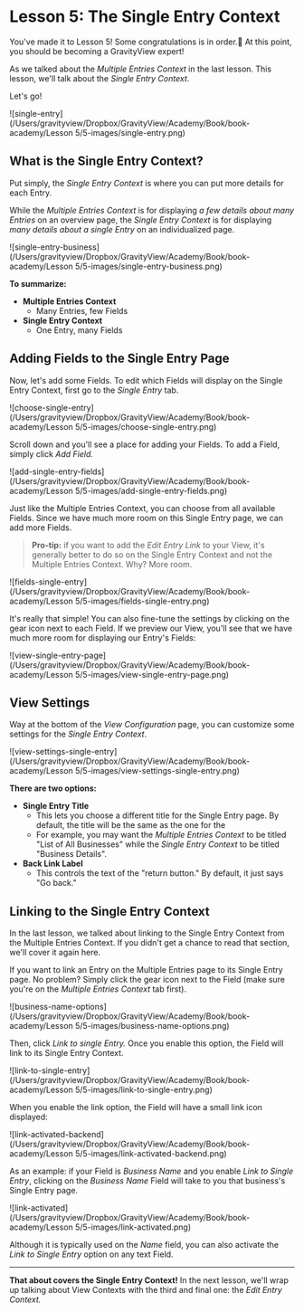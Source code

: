 # Lesson 5: The Single Entry Context

You've made it to Lesson 5! Some congratulations is in order.🍾 At this point, you should be becoming a GravityView expert!

As we talked about the *Multiple Entries Context* in the last lesson. This lesson, we'll talk about the *Single Entry Context*.

Let's go!

![single-entry](/Users/gravityview/Dropbox/GravityView/Academy/Book/book-academy/Lesson 5/5-images/single-entry.png)

## What is the Single Entry Context?

Put simply, the *Single Entry Context* is where you can put more details for each Entry. 

While the *Multiple Entries Context* is for displaying *a few details about many Entries* on an overview page, the *Single Entry Context* is for displaying *many details about a single Entry* on an individualized page.



![single-entry-business](/Users/gravityview/Dropbox/GravityView/Academy/Book/book-academy/Lesson 5/5-images/single-entry-business.png)



**To summarize:**

- **Multiple Entries Context**
  - Many Entries, few Fields
- **Single Entry Context**
  - One Entry, many Fields



## Adding Fields to the Single Entry Page 

Now, let's add some Fields. To edit which Fields will display on the Single Entry Context, first go to the *Single Entry* tab.

![choose-single-entry](/Users/gravityview/Dropbox/GravityView/Academy/Book/book-academy/Lesson 5/5-images/choose-single-entry.png)

Scroll down and you'll see a place for adding your Fields. To add a Field, simply click *Add Field.*

![add-single-entry-fields](/Users/gravityview/Dropbox/GravityView/Academy/Book/book-academy/Lesson 5/5-images/add-single-entry-fields.png)

Just like the Multiple Entries Context, you can choose from all available Fields. Since we have much more room on this Single Entry page, we can add more Fields.

> **Pro-tip:** if you want to add the *Edit Entry Link* to your View, it's generally better to do so on the Single Entry Context and not the Multiple Entries Context. Why? More room.



![fields-single-entry](/Users/gravityview/Dropbox/GravityView/Academy/Book/book-academy/Lesson 5/5-images/fields-single-entry.png)



It's really that simple! You can also fine-tune the settings by clicking on the gear icon next to each Field. If we preview our View, you'll see that we have much more room for displaying our Entry's Fields:

![view-single-entry-page](/Users/gravityview/Dropbox/GravityView/Academy/Book/book-academy/Lesson 5/5-images/view-single-entry-page.png)



## View Settings

Way at the bottom of the *View Configuration* page, you can customize some settings for the *Single Entry Context*. 



![view-settings-single-entry](/Users/gravityview/Dropbox/GravityView/Academy/Book/book-academy/Lesson 5/5-images/view-settings-single-entry.png)



**There are two options:**

- **Single Entry Title**
  - This lets you choose a different title for the Single Entry page. By default, the title will be the same as the one for the 
  - For example, you may want the *Multiple Entries Context* to be titled "List of All Businesses" while the *Single Entry Context* to be titled "Business Details".
- **Back Link Label**
  - This controls the text of the "return button." By default, it just says "Go back."



## Linking to the Single Entry Context

In the last lesson, we talked about linking to the Single Entry Context from the Multiple Entries Context. If you didn't get a chance to read that section, we'll cover it again here.

If you want to link an Entry on the Multiple Entries page to its Single Entry page. No problem? Simply click the gear icon next to the Field (make sure you're on the *Multiple Entries Context* tab first).

![business-name-options](/Users/gravityview/Dropbox/GravityView/Academy/Book/book-academy/Lesson 5/5-images/business-name-options.png)

Then, click *Link to single Entry.* Once you enable this option, the Field will link to its Single Entry Context. 



![link-to-single-entry](/Users/gravityview/Dropbox/GravityView/Academy/Book/book-academy/Lesson 5/5-images/link-to-single-entry.png)



When you enable the link option, the Field will have a small link icon displayed:



![link-activated-backend](/Users/gravityview/Dropbox/GravityView/Academy/Book/book-academy/Lesson 5/5-images/link-activated-backend.png)



As an example: if your Field is *Business Name* and you enable *Link to Single Entry*, clicking on the *Business Name* Field will take to you that business's Single Entry page.



![link-activated](/Users/gravityview/Dropbox/GravityView/Academy/Book/book-academy/Lesson 5/5-images/link-activated.png)

Although it is typically used on the *Name* field, you can also activate the *Link to Single Entry* option on any text Field.



---



**That about covers the Single Entry Context!** In the next lesson, we'll wrap up talking about View Contexts with the third and final one: the *Edit Entry Context.*

